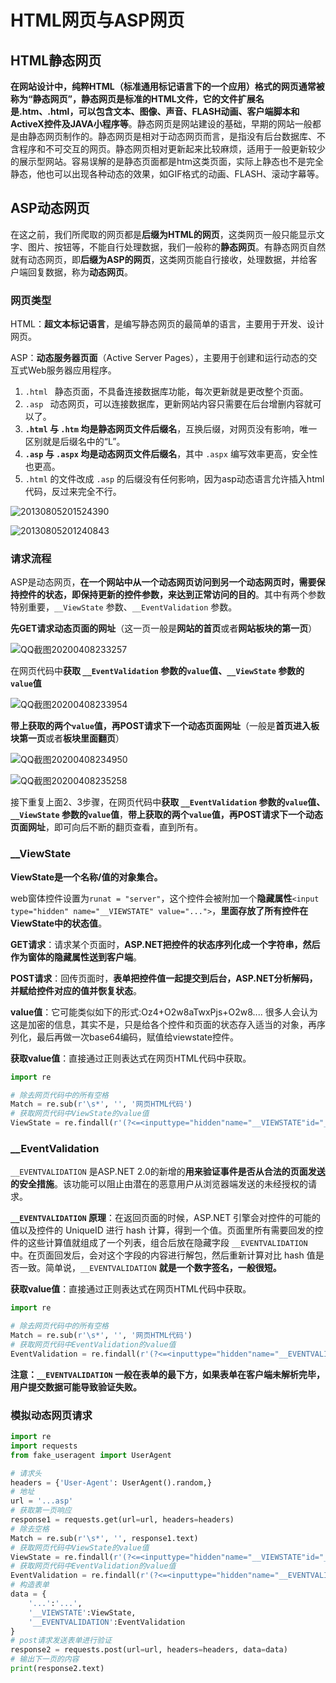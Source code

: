 # HTML网页与ASP网页

## HTML静态网页

**在网站设计中，纯粹HTML（标准通用标记语言下的一个应用）格式的网页通常被称为“静态网页”，静态网页是标准的HTML文件，它的文件扩展名是.htm、.html，可以包含文本、图像、声音、FLASH动画、客户端脚本和ActiveX控件及JAVA小程序等**。静态网页是网站建设的基础，早期的网站一般都是由静态网页制作的。静态网页是相对于动态网页而言，是指没有后台数据库、不含程序和不可交互的网页。静态网页相对更新起来比较麻烦，适用于一般更新较少的展示型网站。容易误解的是静态页面都是htm这类页面，实际上静态也不是完全静态，他也可以出现各种动态的效果，如GIF格式的动画、FLASH、滚动字幕等。

## ASP动态网页

在这之前，我们所爬取的网页都是**后缀为HTML的网页**，这类网页一般只能显示文字、图片、按钮等，不能自行处理数据，我们一般称的**静态网页**。有静态网页自然就有动态网页，即**后缀为ASP的网页**，这类网页能自行接收，处理数据，并给客户端回复数据，称为**动态网页**。

### 网页类型

HTML：**超文本标记语言**，是编写静态网页的最简单的语言，主要用于开发、设计网页。

ASP：**动态服务器页面**（Active Server Pages），主要用于创建和运行动态的交互式Web服务器应用程序。

1. `.html ` 静态页面，不具备连接数据库功能，每次更新就是更改整个页面。
2. `.asp ` 动态网页，可以连接数据库，更新网站内容只需要在后台增删内容就可以了。
3. **`.html` 与 `.htm` 均是静态网页文件后缀名**，互换后缀，对网页没有影响，唯一区别就是后缀名中的“L”。
4. **`.asp` 与 `.aspx` 均是动态网页文件后缀名**，其中 `.aspx` 编写效率更高，安全性也更高。
5. `.html` 的文件改成 `.asp` 的后缀没有任何影响，因为asp动态语言允许插入html代码，反过来完全不行。

![20130805201524390](image/20130805201524390.png)

![20130805201240843](image/20130805201240843.png)

### 请求流程

ASP是动态网页，**在一个网站中从一个动态网页访问到另一个动态网页时，需要保持控件的状态，即保持更新的控件参数，来达到正常访问的目的**。其中有两个参数特别重要，`__ViewState` 参数、`__EventValidation` 参数。

**先GET请求动态页面的网址**（这一页一般是**网站的首页**或者**网站板块的第一页**）

![QQ截图20200408233257](image/QQ截图20200408233257.png)

在网页代码中**获取 `__EventValidation` 参数的`value`值、`__ViewState` 参数的`value`值**

![QQ截图20200408233954](image/QQ截图20200408233954.png)

**带上获取的两个`value`值，再POST请求下一个动态页面网址**（一般是**首页进入板块第一页**或者**板块里面翻页**）

![QQ截图20200408234950](image/QQ截图20200408234950.png)

![QQ截图20200408235258](image/QQ截图20200408235258.png)

接下重复上面2、3步骤，在网页代码中**获取 `__EventValidation` 参数的`value`值、`__ViewState` 参数的`value`值**，**带上获取的两个`value`值，再POST请求下一个动态页面网址**，即可向后不断的翻页查看，直到所有。

### __ViewState

**ViewState是一个名称/值的对象集合。**

web窗体控件设置为`runat = "server"`，这个控件会被附加一个**隐藏属性**`<input type="hidden" name="__VIEWSTATE" value="...">`，**里面存放了所有控件在ViewState中的状态值**。

**GET请求**：请求某个页面时，**ASP.NET把控件的状态序列化成一个字符串，然后作为窗体的隐藏属性送到客户端**。

**POST请求**：回传页面时，**表单把控件值一起提交到后台，ASP.NET分析解码，并赋给控件对应的值并恢复状态**。

**value值**：它可能类似如下的形式:Oz4+O2w8aTwxPjs+O2w8.... 很多人会认为这是加密的信息，其实不是，只是给各个控件和页面的状态存入适当的对象，再序列化，最后再做一次base64编码，赋值给viewstate控件。

**获取value值**：直接通过正则表达式在网页HTML代码中获取。

```python
import re

# 除去网页代码中的所有空格
Match = re.sub(r'\s*', '', '网页HTML代码')
# 获取网页代码中ViewState的value值
ViewState = re.findall(r'(?<=<inputtype="hidden"name="__VIEWSTATE"id="__VIEWSTATE"value=").*?(?=")|(?<=__VIEWSTATE\|).*?(?=\|)|(?<=<inputtype="hidden"name="__VIEWSTATE"value=").*?(?=")',Match)[0]
```

### __EventValidation

`__EVENTVALIDATION` 是ASP.NET 2.0的新增的**用来验证事件是否从合法的页面发送的安全措施**。该功能可以阻止由潜在的恶意用户从浏览器端发送的未经授权的请求。

**`__EVENTVALIDATION` 原理**：在返回页面的时候，ASP.NET 引擎会对控件的可能的值以及控件的 UniqueID 进行 hash 计算，得到一个值。页面里所有需要回发的控件的这些计算值就组成了一个列表，组合后放在隐藏字段 `__EVENTVALIDATION` 中。在页面回发后，会对这个字段的内容进行解包，然后重新计算对比 hash 值是否一致。简单说，`__EVENTVALIDATION` **就是一个数字签名，一般很短。**

**获取value值**：直接通过正则表达式在网页HTML代码中获取。

```python
import re

# 除去网页代码中的所有空格
Match = re.sub(r'\s*', '', '网页HTML代码')
# 获取网页代码中EventValidation的value值
EventValidation = re.findall(r'(?<=<inputtype="hidden"name="__EVENTVALIDATION"id="__EVENTVALIDATION"value=").*?(?=")|(?<=__EVENTVALIDATION\|).*?(?=\|)',Match)[0]
```

**注意：`__EVENTVALIDATION` 一般在表单的最下方，如果表单在客户端未解析完毕，用户提交数据可能导致验证失败。**

### 模拟动态网页请求

```python
import re
import requests
from fake_useragent import UserAgent

# 请求头
headers = {'User-Agent': UserAgent().random,}
# 地址
url = '...asp'
# 获取第一页响应
response1 = requests.get(url=url, headers=headers)
# 除去空格
Match = re.sub(r'\s*', '', response1.text)
# 获取网页代码中ViewState的value值
ViewState = re.findall(r'(?<=<inputtype="hidden"name="__VIEWSTATE"id="__VIEWSTATE"value=").*?(?=")|(?<=__VIEWSTATE\|).*?(?=\|)|(?<=<inputtype="hidden"name="__VIEWSTATE"value=").*?(?=")',Match)[0]
# 获取网页代码中EventValidation的value值
EventValidation = re.findall(r'(?<=<inputtype="hidden"name="__EVENTVALIDATION"id="__EVENTVALIDATION"value=").*?(?=")|(?<=__EVENTVALIDATION\|).*?(?=\|)',Match)[0]
# 构造表单
data = {
    '...':'...',
    '__VIEWSTATE':ViewState,
    '__EVENTVALIDATION':EventValidation
}
# post请求发送表单进行验证
response2 = requests.post(url=url, headers=headers, data=data)
# 输出下一页的内容
print(response2.text)
```

